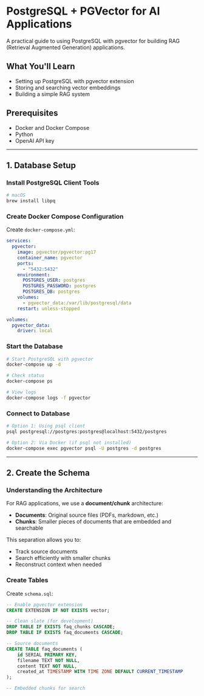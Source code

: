 # PostgreSQL + PGVector for AI Applications

A practical guide to using PostgreSQL with pgvector for building RAG (Retrieval Augmented Generation) applications.

## What You'll Learn

- Setting up PostgreSQL with pgvector extension
- Storing and searching vector embeddings
- Building a simple RAG system

## Prerequisites
- Docker and Docker Compose
- Python
- OpenAI API key
---

## 1. Database Setup

### Install PostgreSQL Client Tools

```bash
# macOS
brew install libpq
```

### Create Docker Compose Configuration

Create `docker-compose.yml`:

```yaml
services:
  pgvector:
    image: pgvector/pgvector:pg17
    container_name: pgvector
    ports:
      - "5432:5432"
    environment:
      POSTGRES_USER: postgres
      POSTGRES_PASSWORD: postgres
      POSTGRES_DB: postgres
    volumes:
      - pgvector_data:/var/lib/postgresql/data
    restart: unless-stopped

volumes:
  pgvector_data:
    driver: local
```

### Start the Database

```bash
# Start PostgreSQL with pgvector
docker-compose up -d

# Check status
docker-compose ps

# View logs
docker-compose logs -f pgvector
```

### Connect to Database

```bash
# Option 1: Using psql client
psql postgresql://postgres:postgres@localhost:5432/postgres

# Option 2: Via Docker (if psql not installed)
docker-compose exec pgvector psql -U postgres -d postgres
```

---

## 2. Create the Schema

### Understanding the Architecture

For RAG applications, we use a **document/chunk** architecture:

- **Documents**: Original source files (PDFs, markdown, etc.)
- **Chunks**: Smaller pieces of documents that are embedded and searchable

This separation allows you to:
- Track source documents
- Search efficiently with smaller chunks
- Reconstruct context when needed

### Create Tables

Create `schema.sql`:

```sql
-- Enable pgvector extension
CREATE EXTENSION IF NOT EXISTS vector;

-- Clean slate (for development)
DROP TABLE IF EXISTS faq_chunks CASCADE;
DROP TABLE IF EXISTS faq_documents CASCADE;

-- Source documents
CREATE TABLE faq_documents (
    id SERIAL PRIMARY KEY,
    filename TEXT NOT NULL,
    content TEXT NOT NULL,
    created_at TIMESTAMP WITH TIME ZONE DEFAULT CURRENT_TIMESTAMP
);

-- Embedded chunks for search